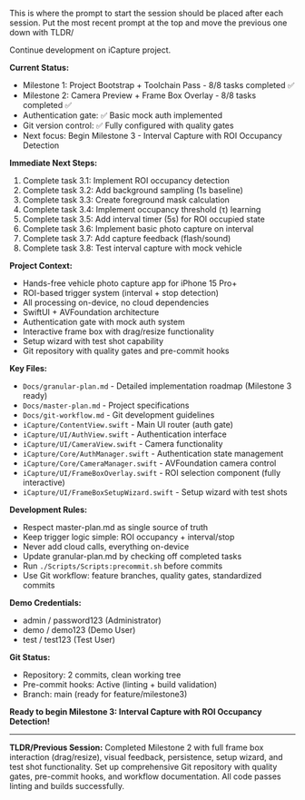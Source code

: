 This is where the prompt to start the session should be placed after each session. Put the most recent prompt at the top and move the previous one down with TLDR/

Continue development on iCapture project.

**Current Status:**
- Milestone 1: Project Bootstrap + Toolchain Pass - 8/8 tasks completed ✅
- Milestone 2: Camera Preview + Frame Box Overlay - 8/8 tasks completed ✅
- Authentication gate: ✅ Basic mock auth implemented
- Git version control: ✅ Fully configured with quality gates
- Next focus: Begin Milestone 3 - Interval Capture with ROI Occupancy Detection

**Immediate Next Steps:**
1. Complete task 3.1: Implement ROI occupancy detection
2. Complete task 3.2: Add background sampling (1s baseline)
3. Complete task 3.3: Create foreground mask calculation
4. Complete task 3.4: Implement occupancy threshold (τ) learning
5. Complete task 3.5: Add interval timer (5s) for ROI occupied state
6. Complete task 3.6: Implement basic photo capture on interval
7. Complete task 3.7: Add capture feedback (flash/sound)
8. Complete task 3.8: Test interval capture with mock vehicle

**Project Context:**
- Hands-free vehicle photo capture app for iPhone 15 Pro+
- ROI-based trigger system (interval + stop detection)
- All processing on-device, no cloud dependencies
- SwiftUI + AVFoundation architecture
- Authentication gate with mock auth system
- Interactive frame box with drag/resize functionality
- Setup wizard with test shot capability
- Git repository with quality gates and pre-commit hooks

**Key Files:**
- `Docs/granular-plan.md` - Detailed implementation roadmap (Milestone 3 ready)
- `Docs/master-plan.md` - Project specifications
- `Docs/git-workflow.md` - Git development guidelines
- `iCapture/ContentView.swift` - Main UI router (auth gate)
- `iCapture/UI/AuthView.swift` - Authentication interface
- `iCapture/UI/CameraView.swift` - Camera functionality
- `iCapture/Core/AuthManager.swift` - Authentication state management
- `iCapture/Core/CameraManager.swift` - AVFoundation camera control
- `iCapture/UI/FrameBoxOverlay.swift` - ROI selection component (fully interactive)
- `iCapture/UI/FrameBoxSetupWizard.swift` - Setup wizard with test shots

**Development Rules:**
- Respect master-plan.md as single source of truth
- Keep trigger logic simple: ROI occupancy + interval/stop
- Never add cloud calls, everything on-device
- Update granular-plan.md by checking off completed tasks
- Run `./Scripts/Scripts:precommit.sh` before commits
- Use Git workflow: feature branches, quality gates, standardized commits

**Demo Credentials:**
- admin / password123 (Administrator)
- demo / demo123 (Demo User)
- test / test123 (Test User)

**Git Status:**
- Repository: 2 commits, clean working tree
- Pre-commit hooks: Active (linting + build validation)
- Branch: main (ready for feature/milestone3)

**Ready to begin Milestone 3: Interval Capture with ROI Occupancy Detection!**

---

**TLDR/Previous Session:**
Completed Milestone 2 with full frame box interaction (drag/resize), visual feedback, persistence, setup wizard, and test shot functionality. Set up comprehensive Git repository with quality gates, pre-commit hooks, and workflow documentation. All code passes linting and builds successfully.
